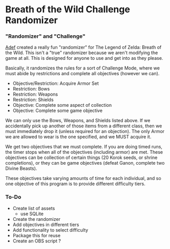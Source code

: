 # Breath of the Wild Challenge Randomizer

### "Randomizer" and "Challenge"

[Adef](https://twitch.tv/adef/) created a really fun "randomizer" for The Legend of Zelda: Breath of the Wild. This isn't a "true" randomizer because we aren't modifying the game at all. This is designed for anyone to use and get into as they please.

Basically, it randomizes the rules for a sort of Challenge Mode, where we must abide by restrictions and complete all objectives (however we can).

* Objective/Restriction: Acquire Armor Set
* Restriction: Bows
* Restriction: Weapons
* Restriction: Shields
* Objective: Complete some aspect of collection
* Objective: Complete some game objective

We can only use the Bows, Weapons, and Shields listed above. If we accidentally pick up another of those items from a different class, then we must immediately drop it (unless required for an objection). The only Armor we are allowed to wear is the one specified, and we MUST acquire it.

We get two objectives that we must complete. If you are doing timed runs, the timer stops when all of the objectives (including armor) are met. These objectives can be collection of certain things (20 Korok seeds, or shrine completions), or they can be game objectives (defeat Ganon, complete two Divine Beasts).

These objectives take varying amounts of time for each individual, and so one objective of this program is to provide different difficulty tiers.

### To-Do

* Create list of assets
  * use SQLite
* Create the randomizer
* Add objectives in different tiers
* Add functionality to select difficulty
* Package this for reuse
* Create an OBS script ?
